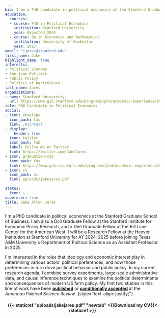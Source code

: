 ```yaml
---
bio: I am a PhD candidate in political economics at the Stanford Graduate School of Business.
education:
  courses:
  - course: PhD in Political Economics
    institution: Stanford University
    year: Expected 2024
  - course: BA in Economics and Mathematics
    institution: University of Rochester
    year: 2017
email: "jjares@stanford.edu"
first_name: Jake
highlight_name: true
interests:
- Political Economy
- American Politics
- Public Policy
- Politics of Agriculture
last_name: Jares
organizations:
- name: Stanford University
  url: https://www.gsb.stanford.edu/programs/phd/academic-experience/students/jake-jares
role: PhD Candidate in Political Economics
social:
- icon: envelope
  icon_pack: fas
  link: /#contact
- display:
    header: true
  icon: twitter
  icon_pack: fab
  label: Follow me on Twitter
  link: https://twitter.com/JakeJares
- icon: graduation-cap
  icon_pack: fas
  link: https://www.gsb.stanford.edu/programs/phd/academic-experience/students/jake-jares
- icon: cv
  icon_pack: ai
  link: uploads/jakejares.pdf
  
status:
  icon: ☕️
superuser: true
title: Jake Alton Jares
---
```


I'm a PhD candidate in political economics at the Stanford Graduate School of Business. I am also a Doll Graduate Fellow at the Stanford Institute for Economic Policy Research, and a Dee Graduate Fellow at the Bill Lane Center for the American West. I will be a Research Fellow at the Hoover Institution at Stanford University for AY 2024–2025 before joining Texas A&M University's Department of Political Science as an Assistant Professor in 2025.

I'm interested in the roles that ideology and economic interest play in determining various actors' political preferences, and how those preferences in turn drive political behavior and public policy. In my current research agenda, I combine survey experiments, large-scale administrative data, and causal inference techniques to examine the political determinants and consequences of modern US farm policy. My first two studies in this line of work have been [**published**](https://doi.org/10.1017/S0003055422000314) or [**conditionally accepted**](https://jakejares.com/publication/jares_malhotra_working_paper_2023/) at the *American Political Science Review*.
{style="text-align: justify;"}

<center> 

#### <i class="fa fa-download" aria-hidden="true" style="color:#035AA6"></i> {{< staticref "uploads/jakejares.pdf" "newtab" >}}Download my CV{{< /staticref >}}
</center> 
